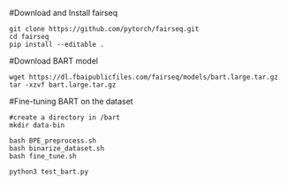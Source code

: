 
#Download and Install fairseq 
```
git clone https://github.com/pytorch/fairseq.git
cd fairseq
pip install --editable .
```

#Download BART model
```
wget https://dl.fbaipublicfiles.com/fairseq/models/bart.large.tar.gz
tar -xzvf bart.large.tar.gz
```

#Fine-tuning BART on the dataset
```
#create a directory in /bart
mkdir data-bin

bash BPE_preprocess.sh
bash binarize_dataset.sh
bash fine_tune.sh

python3 test_bart.py
```
